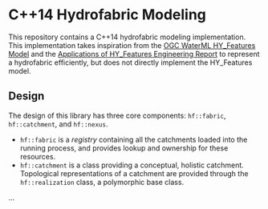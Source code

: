 # C++14 Hydrofabric Modeling

This repository contains a C++14 hydrofabric modeling implementation. This implementation takes inspiration from the [OGC WaterML HY_Features Model](https://docs.ogc.org/is/14-111r6/14-111r6.html) and the [Applications of HY_Features Engineering Report](https://docs.ogc.org/per/22-040.html) to represent a hydrofabric efficiently, but does not directly implement the HY_Features model.

## Design

The design of this library has three core components: `hf::fabric`, `hf::catchment`, and `hf::nexus`. 

- `hf::fabric` is a *registry* containing all the catchments loaded into the running process, and provides lookup and ownership for these resources.
- `hf::catchment` is a class providing a conceptual, holistic catchment. Topological representations of a catchment are provided through the `hf::realization` class, a polymorphic base class.

...

